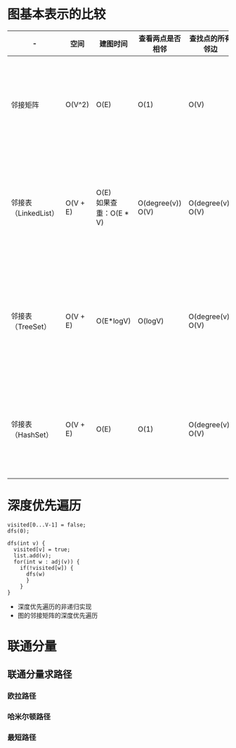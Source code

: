 # 图基本表示的比较

| -               | 空间       | 建图时间                   | 查看两点是否相邻             | 查找点的所有邻边             | 备注                        |
|-----------------|----------|------------------------|----------------------|----------------------|---------------------------|
| 邻接矩阵            | O(V^2)   | O(E)                   | O(1)                 | O(V)                 | 性能最优，非常占空间（不推荐）           |
| 邻接表（LinkedList） | O(V + E) | O(E) <br>如果查重：O(E * V) | O(degree(v))<br>O(V) | O(degree(v))<br>O(V) | 邻接矩阵的优化，节省了空间（不推荐）        |
| 邻接表（TreeSet）    | O(V + E) | O(E*logV)              | O(logV)              | O(degree(v))<br>O(V) | 邻接矩阵的优化，保证了邻边的**顺序性**（推荐） |
| 邻接表（HashSet）    | O(V + E) | O(E)                   | O(1)                 | O(degree(v))<br>O(V) | 邻接矩阵的优化，提升了**性能**（推荐）     |

# 深度优先遍历

```shell
visited[0...V-1] = false;
dfs(0);

dfs(int v) {
  visited[v] = true;
  list.add(v);
  for(int w : adj(v)) {
    if(!visited[w]) {
      dfs(w)
      }
    }
}
```

* 深度优先遍历的非递归实现
* 图的邻接矩阵的深度优先遍历

# 联通分量

## 联通分量求路径

### 欧拉路径

### 哈米尔顿路径

### 最短路径